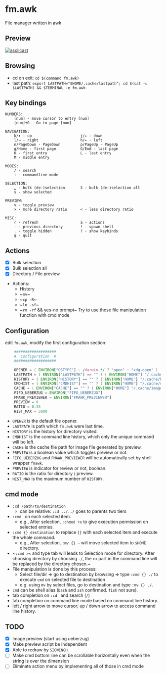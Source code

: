 # fm.awk

File manager written in awk

## Preview

[![asciicast](https://asciinema.org/a/9YDmY7GhnV7ku2yRhGJlQa8l4.svg)](https://asciinema.org/a/9YDmY7GhnV7ku2yRhGJlQa8l4)

## Browsing

- cd on exit: `cd $(command fm.awk)`
- last path: `export LASTPATH="$HOME/.cache/lastpath"; cd $(cat -u $LASTPATH) && $TERMINAL -e fm.awk`

## Key bindings

```
NUMBERS:
	[num] - move cursor to entry [num]
	[num]+G - Go to page [num]

NAVIGATION:
	k/↑ - up                      j/↓ - down
	l/→ - right                   h/← - left
	n/PageDown - PageDown         p/PageUp - PageUp
	g/Home - first page           G/End - last page
	H - first entry               L - last entry
	M - middle entry

MODES:
	/ - search
	: - commandline mode

SELECTION:
	␣ - bulk (de-)selection       S - bulk (de-)selection all
	s - show selected

PREVIEW:
	v - toggle preview
	> - more directory ratio      < - less directory ratio

MISC:
	r - refresh                   a - actions
	- - previous directory        ! - spawn shell
	. - toggle hidden             ? - show keybinds
	q - quit
```

## Actions

- [x] Bulk selection
- [x] Bulk selection all
- [x] Directory / File preview
- Actions:
    - History
    - ~`mv`~
    - ~`cp -R`~
    - ~`ln -sf`~
    - ~`rm -rf` && yes-no prompt~
Try to use those file manipulation function with cmd mode

## Configuration

edit `fm.awk`, modify the first configuration section:

```awk
    ###################
    #  Configuration  #
    ###################

    OPENER = ( ENVIRON["OSTYPE"] ~ /darwin.*/ ? "open" : "xdg-open" )
    LASTPATH = ( ENVIRON["LASTPATH"] == "" ? ( ENVIRON["HOME"] "/.cache/lastpath" ) : ENVIRON["LASTPATH"] )
    HISTORY = ( ENVIRON["HISTORY"] == "" ? ( ENVIRON["HOME"] "/.cache/history" ) : ENVIRON["HISTORY"] )
    CMDHIST = ( ENVIRON["CMDHIST"] == "" ? ( ENVIRON["HOME"] "/.cache/cmdhist" ) : ENVIRON["CMDHIST"] )
    CACHE = ( ENVIRON["CACHE"] == "" ? ( ENVIRON["HOME"] "/.cache/imagecache" ) : ENVIRON["CACHE"] )
    FIFO_UEBERZUG = ENVIRON["FIFO_UEBERZUG"]
    FMAWK_PREVIEWER = ENVIRON["FMAWK_PREVIEWER"]
    PREVIEW = 0
    RATIO = 0.35
    HIST_MAX = 5000
```

- `OPENER` is the default file opener.
- `LASTPATH` is path which `fm.awk` were last time.
- `HISTORY` is the history for directory visited.
- `CMDHIST` is the command line history, which only the unique command will be left.
- `CACHE` is the cache file path for image file generated by preview.
- `PREVIEW` is a boolean value which toggles preview or not.
- `FIFO_UEBERZUG` and `FMAWK_PREVIEWER` will be automatically set by shell wrapper `fmawk`.
- `PREVIEW` is indicator for review or not, boolean.
- `RATIO` is the ratio for directory / preview.
- `HIST_MAX` is the maximum number of `HISTORY`.

## cmd mode

- `:cd /path/to/destination`
    - can be relative: `:cd ../../` goes to parents two tiers
- `:cmd ` on each selected item.
    - e.g., After selection, `:chmod +x` to give execution permission on selected entries.
- `:cmd {} destination` to replace `{}` with each selected item and execute the whole command.
    - e.g., After selection, `:mv {} ~` will move selected item to `$HOME` directory.
- ~`:cmd ><` and type tab will leads to Selection mode for directory. After choosing directory by choosing `./`, the `><` part in the command line will be replaced by the directory chosen.~
- File manipulation is done by this process:
    - Select file/dir => go to destination by browsing => type `:cmd {} ./` to execute `cmd` on selected file to destination
    - e.g. using `mv` by select files, go to destination and type `:mv {} ./`.
- `cmd` can be shell alias (`bash` and `zsh` confirmed. `fish` not sure).
- tab completion on `:cd ` and search (`/`)
- tab completion on command line mode based on command line history.
- left / right arrow to move cursor; up / down arrow to access command line history.

## TODO

- [x] Image preview (start using ueberzug)
- [x] Make preview script be independent
- [x] Able to redraw by `SIGWINCH`.
- [ ] Make cmd bottom line can be scrollable horizontally even when the string is over the dimension
- [ ] Eliminate action menu by implementing all of those in cmd mode
